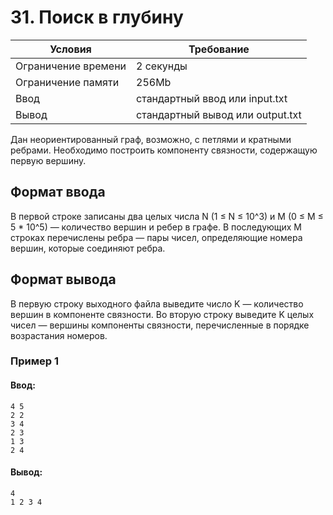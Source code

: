 # 31. Поиск в глубину

| Условия             | Требование                         |
| ------------------- | ---------------------------------- | 
| Ограничение времени | 2 секунды                          |
| Ограничение памяти  | 256Mb                              |
| Ввод                | стандартный ввод или input.txt     |
| Вывод               | стандартный вывод или output.txt   |

Дан неориентированный граф, возможно, с петлями и кратными ребрами. Необходимо построить компоненту связности, содержащую первую вершину.

## Формат ввода
В первой строке записаны два целых числа N (1 ≤ N ≤ 10^3) и M (0 ≤ M ≤ 5 * 10^5) — количество вершин и ребер в графе. В последующих M строках перечислены ребра — пары чисел, определяющие номера вершин, которые соединяют ребра.

## Формат вывода
В первую строку выходного файла выведите число K — количество вершин в компоненте связности. Во вторую строку выведите K целых чисел — вершины компоненты связности, перечисленные в порядке возрастания номеров.

### Пример 1
#### Ввод:
```
4 5
2 2
3 4
2 3
1 3
2 4
```
#### Вывод:
```
4
1 2 3 4
```